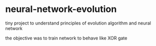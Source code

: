 # neural-network-evolution

tiny project to understand principles of evolution algorithm and neural network

the objective was to train network to behave like XOR gate
